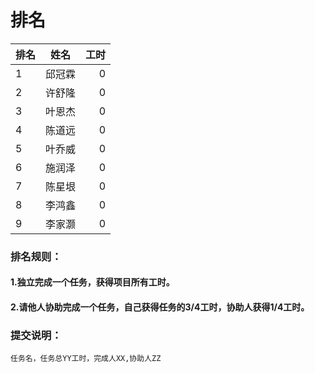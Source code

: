 # 排名

排名 | 姓名 | 工时
----|-------|----:|
  1 | 邱冠霖 |  0             
  2 | 许舒隆 |  0
  3 | 叶恩杰 |  0
  4 | 陈道远 |  0
  5 | 叶乔威 |  0
  6 | 施润泽 |  0
  7 | 陈星垠 |  0
  8 | 李鸿鑫 |  0
  9 | 李家灏 |  0

### 排名规则：
#### 1.独立完成一个任务，获得项目所有工时。
#### 2.请他人协助完成一个任务，自己获得任务的3/4工时，协助人获得1/4工时。
### 提交说明：
`
任务名，任务总YY工时，完成人XX,协助人ZZ
`